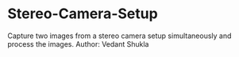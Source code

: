 # Stereo-Camera-Setup
Capture two images from a stereo camera setup simultaneously and process the images.
Author: Vedant Shukla
